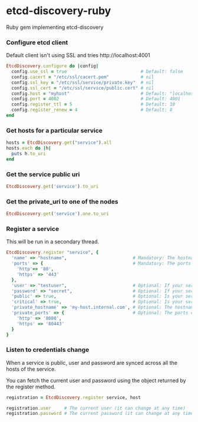 etcd-discovery-ruby
==================

Ruby gem implementing etcd-discovery

### Configure etcd client

Default client isn't using SSL and tries http://localhost:4001

```ruby
EtcdDiscovery.configure do |config|
  config.use_ssl = true                            # Default: false
  config.cacert = "/etc/ssl/cacert.pem"            # nil
  config.ssl_key = "/etc/ssl/service/private.key"  # nil
  config.ssl_cert = "/etc/ssl/service/public.cert" # nil
  config.host = "myhost"                           # Default: "localhost"
  config.port = 4002                               # Default: 4001
  config.register_ttl = 5                          # Default: 10
  config.register_renew = 4                        # Default: 8
end
```

### Get hosts for a particular service

```ruby
hosts = EtcdDiscovery.get("service").all
hosts.each do |h|
  puts h.to_uri
end
```

### Get the service public uri

```ruby
EtcdDiscovery.get('service').to_uri
```

### Get the private_uri to one of the nodes

```ruby
EtcdDiscovery.get('service').one.to_uri
```

### Register a service

This will be run in a secondary thread.
```ruby
EtcdDiscovery.register "service", {
  'name' => "hostname",                         # Mandatory: The hostname of the service
  'ports' => {                                  # Mandatory: The ports opened by the service
    'http'=> '80',
    'https' => '443'
  },
  'user' => "testuser",                         # Optional: If your service use basic auth: the username to access your service
  'password' => "secret",                       # Optional: If your service use basic auth: the password to access your service
  'public' => true,                             # Optional: Is your service accessible via an external network (or via a load balancer). Setting this to true will enable credentials synchronization.
  'critical' => true,                           # Optional: Is your service critical? This is just a tag and have no impact on the registration process
  'private_hostname' => 'my-host.internal.com', # Optional: The hostname of the service in the private network
  'private_ports' => {                          # Optional: The ports of the service in the private network
    'http' => '8080',
    'https' => '80443'
  }
}
```

### Listen to credentials change

When a service is public, user and password are synced across all the hosts of the service.

You can fetch the current user and password using the object returned by the register method.

```ruby
registration = EtcdDiscovery.register service, host

registration.user     # The current user (it can change at any time)
registration.password # The current password (it can change at any time)
```
